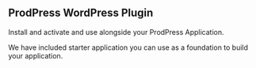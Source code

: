 ## ProdPress WordPress Plugin

Install and activate and use alongside your ProdPress Application.

We have included starter application you can use as a foundation to build your application.